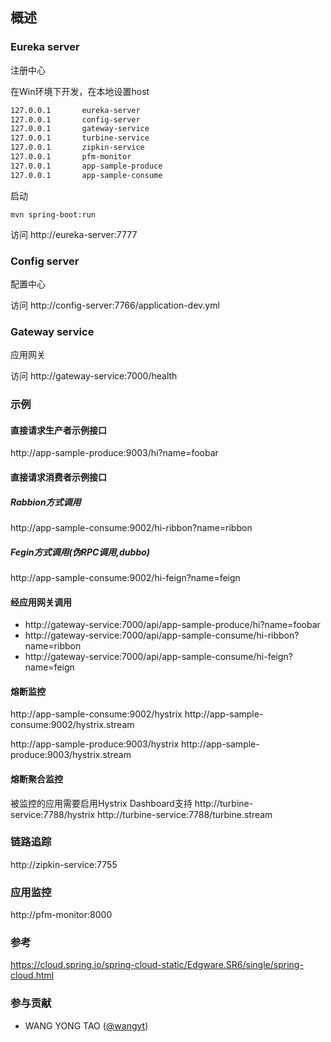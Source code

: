 ## 概述

### Eureka server

注册中心

在Win环境下开发，在本地设置host

``` bash
127.0.0.1 		eureka-server
127.0.0.1 		config-server
127.0.0.1 		gateway-service
127.0.0.1		turbine-service
127.0.0.1		zipkin-service
127.0.0.1		pfm-monitor
127.0.0.1 		app-sample-produce
127.0.0.1		app-sample-consume
```

启动
```shell script
mvn spring-boot:run
```

访问 http://eureka-server:7777

### Config server

配置中心

访问 http://config-server:7766/application-dev.yml

### Gateway service

应用网关

访问 http://gateway-service:7000/health

### 示例

#### 直接请求生产者示例接口
http://app-sample-produce:9003/hi?name=foobar

#### 直接请求消费者示例接口
##### Rabbion方式调用
http://app-sample-consume:9002/hi-ribbon?name=ribbon
##### Fegin方式调用(伪RPC调用,dubbo)
http://app-sample-consume:9002/hi-feign?name=feign

#### 经应用网关调用

* http://gateway-service:7000/api/app-sample-produce/hi?name=foobar
* http://gateway-service:7000/api/app-sample-consume/hi-ribbon?name=ribbon
* http://gateway-service:7000/api/app-sample-consume/hi-feign?name=feign

#### 熔断监控

http://app-sample-consume:9002/hystrix
http://app-sample-consume:9002/hystrix.stream

http://app-sample-produce:9003/hystrix
http://app-sample-produce:9003/hystrix.stream


#### 熔断聚合监控

被监控的应用需要启用Hystrix Dashboard支持
http://turbine-service:7788/hystrix
http://turbine-service:7788/turbine.stream

### 链路追踪

http://zipkin-service:7755

### 应用监控

http://pfm-monitor:8000

### 参考

https://cloud.spring.io/spring-cloud-static/Edgware.SR6/single/spring-cloud.html

### 参与贡献
    
* WANG YONG TAO ([@wangyt](https://yongtao.wang))